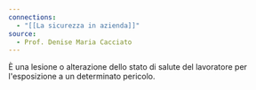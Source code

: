 ```yaml
---
connections:
  - "[[La sicurezza in azienda]]"
source:
  - Prof. Denise Maria Cacciato
---
```

È una lesione o alterazione dello stato di salute del lavoratore per l'esposizione a un determinato pericolo.